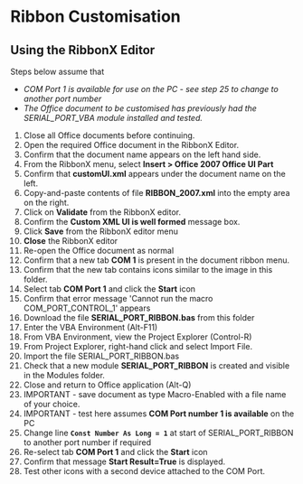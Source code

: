 # Ribbon Customisation

## Using the RibbonX Editor

Steps below assume that 

* _COM Port 1 is available for use on the PC - see step 25 to change to another port number_
* _The Office document to be customised has previously had the SERIAL_PORT_VBA module installed and tested._

1. Close all Office documents before continuing.
2. Open the required Office document in the RibbonX Editor.
3. Confirm that the document name appears on the left hand side.
4. From the RibbonX menu, select **Insert > Office 2007 Office UI Part**
5. Confirm that **customUI.xml** appears under the document name on the left.
6. Copy-and-paste contents of file **RIBBON_2007.xml** into the empty area on the right.
7. Click on **Validate** from the RibbonX editor.
8. Confirm the **Custom XML UI is well formed** message box.
9. Click **Save** from the RibbonX editor menu
10. **Close** the RibbonX editor
11. Re-open the Office document as normal
12. Confirm that a new tab **COM 1** is present in the document ribbon menu.
13. Confirm that the new tab contains icons similar to the image in this folder.
14. Select tab **COM Port 1** and click the **Start** icon
15. Confirm that error message 'Cannot run the macro COM_PORT_CONTROL_1' appears
16. Download the file **SERIAL_PORT_RIBBON.bas** from this folder
17. Enter the VBA Environment (Alt-F11)
18. From VBA Environment, view the Project Explorer (Control-R)
19. From Project Explorer, right-hand click and select Import File.
20. Import the file SERIAL_PORT_RIBBON.bas
21. Check that a new module **SERIAL_PORT_RIBBON** is created and visible in the Modules folder. 
22. Close and return to Office application (Alt-Q)
23. IMPORTANT - save document as type Macro-Enabled with a file name of your choice.
24. IMPORTANT - test here assumes **COM Port number 1 is available** on the PC 
25. Change line **`Const Number As Long = 1`** at start of SERIAL_PORT_RIBBON to another port number if required 
26. Re-select tab **COM Port 1** and click the **Start** icon
27. Confirm that message **Start Result=True** is displayed. 
28. Test other icons with a second device attached to the COM Port. 
